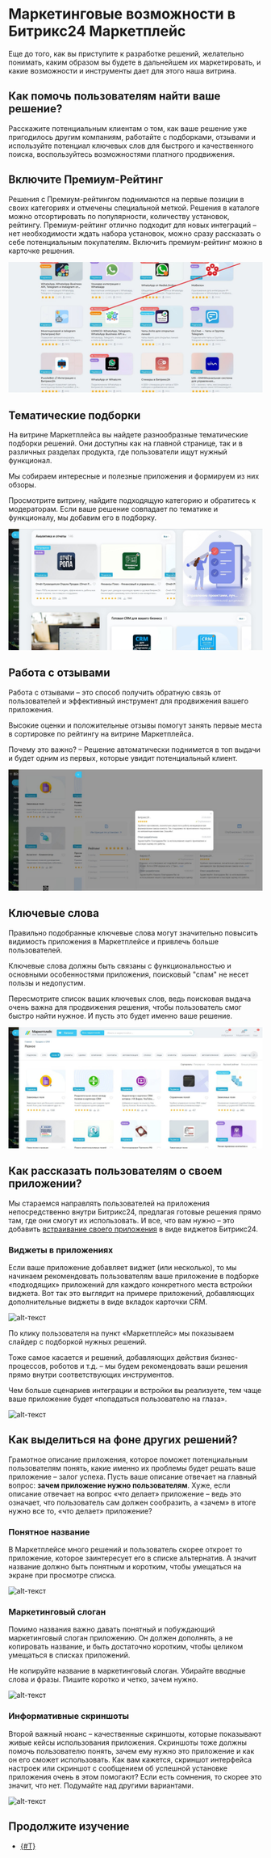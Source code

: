 # Маркетинговые возможности в Битрикс24 Маркетплейс

Еще до того, как вы приступите к разработке решений, желательно понимать, каким образом вы будете в дальнейшем их маркетировать, и какие возможности и инструменты дает для этого наша витрина.

## Как помочь пользователям найти ваше решение? 

Расскажите потенциальным клиентам о том, как ваше решение уже пригодилось другим компаниям, работайте с подборками, отзывами и используйте потенциал ключевых слов для быстрого и качественного поиска, воспользуйтесь возможностями платного продвижения.

## Включите Премиум-Рейтинг

Решения с Премиум-рейтингом поднимаются на первые позиции в своих категориях и отмечены специальной меткой. Решения в каталоге можно отсортировать по популярности, количеству установок, рейтингу. Премиум-рейтинг отлично подходит для новых интеграций – нет необходимости ждать набора установок, можно сразу рассказать о себе потенциальным покупателям. Включить премиум-рейтинг можно в карточке решения.

![alt-текст](_images/premium_r.JPG)

## Тематические подборки

На витрине Маркетплейса вы найдете разнообразные тематические подборки решений. Они доступны как на главной странице, так и в различных разделах продукта, где пользователи ищут нужный функционал.

Мы собираем интересные и полезные приложения и формируем из них обзоры.

Просмотрите витрину, найдите подходящую категорию и обратитесь к модераторам. Если ваше решение совпадает по тематике и функционалу, мы добавим его в подборку.

![alt-текст](_images/selections_for_the_marketplace.JPG)

## Работа с отзывами

Работа с отзывами – это способ получить обратную связь от пользователей и эффективный инструмент для продвижения вашего приложения.

Высокие оценки и положительные отзывы помогут занять первые места в сортировке по рейтингу на витрине Маркетплейса.

Почему это важно? – Решение автоматически поднимется в топ выдачи и будет одним из первых, которые увидит потенциальный клиент.

![alt-текст](_images/reviews_2.jpg)

## Ключевые слова

Правильно подобранные ключевые слова могут значительно повысить видимость приложения в Маркетплейсе и привлечь больше пользователей.

Ключевые слова должны быть связаны с функциональностью и основными особенностями приложения, поисковый "спам" не несет пользы и недопустим.

Пересмотрите список ваших ключевых слов, ведь поисковая выдача очень важна для продвижения решения, чтобы пользователь смог быстро найти нужное. И пусть это будет именно ваше решение.

![alt-текст](_images/keywords_2.jpg)

## Как рассказать пользователям о своем приложении?

Мы стараемся направлять пользователей на приложения непосредственно внутри Битрикс24, предлагая готовые решения прямо там, где они смогут их использовать. И все, что вам нужно – это добавить [встраивание своего приложения](../../api-reference/widgets/index.md) в виде виджетов Битрикс24.

### Виджеты в приложениях

Если ваше приложение добавляет виджет (или несколько), то мы начинаем рекомендовать пользователям ваше приложение в подборке «подходящих» приложений для каждого конкретного места встройки виджета. Вот так это выглядит на примере приложений, добавляющих дополнительные виджеты в виде вкладок карточки CRM.

![alt-текст](_images/application_embedding.jpg)

По клику пользователя на пункт «Маркетплейс» мы показываем слайдер с подборкой нужных решений.

Тоже самое касается и решений, добавляющих действия бизнес-процессов, роботов и т.д. – мы будем рекомендовать ваши решения прямо внутри соответствующих инструментов.

Чем больше сценариев интеграции и встройки вы реализуете, тем чаще ваше приложение будет «попадаться пользователю на глаза».

![alt-текст](_images/collections_application_embedding.jpg)

## Как выделиться на фоне других решений?

Грамотное описание приложения, которое поможет потенциальным пользователям понять, какие именно их проблемы будет решать ваше приложение – залог успеха. Пусть ваше описание отвечает на главный вопрос: **зачем приложение нужно пользователям**. Хуже, если описание отвечает на вопрос «что делает» приложение – ведь это означает, что пользователь сам должен сообразить, а «зачем» в итоге нужно все то, «что делает» приложение?

### Понятное название

В Маркетплейсе много решений и пользователь скорее откроет то приложение, которое заинтересует его в списке альтернатив. А значит название должно быть понятным и коротким, чтобы умещаться на экране при просмотре списка.

![alt-текст](_images/understandable_name.jpg)

### Маркетинговый слоган

Помимо названия важно давать понятный и побуждающий маркетинговый слоган приложению. Он должен дополнять, а не копировать название, и быть достаточно коротким, чтобы целиком умещаться в списках приложений. 

Не копируйте название в маркетинговый слоган. Убирайте вводные слова и фразы. Пишите коротко и четко, зачем нужно.

![alt-текст](_images/short_description.jpg)

### Информативные скриншоты

Второй важный нюанс – качественные скриншоты, которые показывают живые кейсы использования приложения. Скриншоты тоже должны помочь пользователю понять, зачем ему нужно это приложение и как он его сможет использовать. Как вам кажется, скриншот интерфейса настроек или скриншот с сообщением об успешной установке приложения очень в этом помогают? Если есть сомнения, то скорее это значит, что нет. Подумайте над другими вариантами.

![alt-текст](_images/screenshots.jpg)

## Продолжите изучение

- [{#T}](users-rating.md)